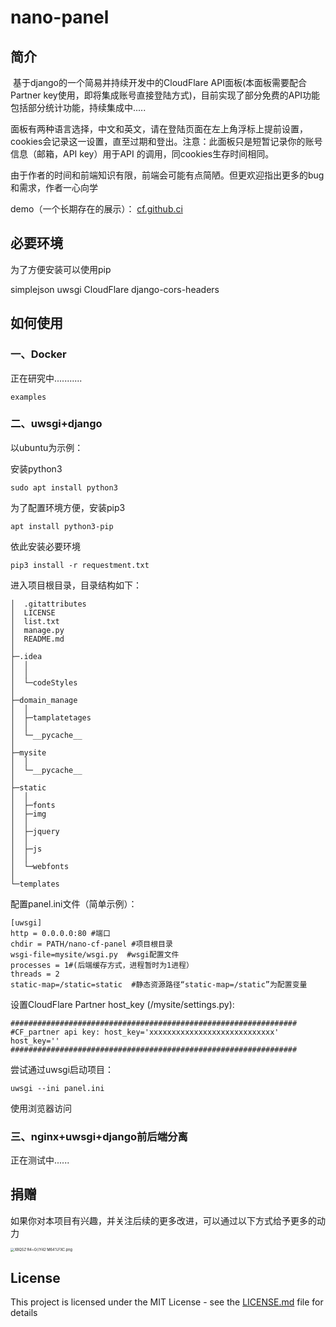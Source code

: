 # nano-panel

## 简介

​        基于django的一个简易并持续开发中的CloudFlare API面板(本面板需要配合Partner key使用，即将集成账号直接登陆方式)，目前实现了部分免费的API功能包括部分统计功能，持续集成中.....

​        面板有两种语言选择，中文和英文，请在登陆页面在左上角浮标上提前设置，cookies会记录这一设置，直至过期和登出。注意：此面板只是短暂记录你的账号信息（邮箱，API key）用于API 的调用，同cookies生存时间相同。

​        由于作者的时间和前端知识有限，前端会可能有点简陋。但更欢迎指出更多的bug和需求，作者一心向学

demo（一个长期存在的展示）： [cf.github.ci](http://cf.github.ci )
## 必要环境

为了方便安装可以使用pip

simplejson
uwsgi
CloudFlare
django-cors-headers

## 如何使用

### 一、Docker

正在研究中...........

```
examples
```

### 二、uwsgi+django

以ubuntu为示例：

安装python3

```
sudo apt install python3
```

为了配置环境方便，安装pip3

```
apt install python3-pip
```
依此安装必要环境

```
pip3 install -r requestment.txt
```
进入项目根目录，目录结构如下：
```
│  .gitattributes
│  LICENSE
│  list.txt
│  manage.py
│  README.md
│  
├─.idea
│  │
│  │  
│  └─codeStyles
│          
├─domain_manage
│  │
│  ├─tamplatetages
│  │      
│  └─__pycache__
│          
├─mysite
│  │  
│  └─__pycache__
│          
├─static
│  │      
│  ├─fonts
│  ├─img
│  │      
│  ├─jquery
│  │      
│  ├─js
│  │              
│  └─webfonts
│          
└─templates
```

配置panel.ini文件（简单示例）：

```
[uwsgi]
http = 0.0.0.0:80 #端口
chdir = PATH/nano-cf-panel #项目根目录
wsgi-file=mysite/wsgi.py  #wsgi配置文件
processes = 1#(后端缓存方式，进程暂时为1进程）
threads = 2
static-map=/static=static  #静态资源路径“static-map=/static”为配置变量
```

设置CloudFlare Partner host_key (/mysite/settings.py):

```
################################################################
#CF_partner api key: host_key='xxxxxxxxxxxxxxxxxxxxxxxxxxxx'
host_key=''
################################################################
```

尝试通过uwsgi启动项目：

```
uwsgi --ini panel.ini
```

使用浏览器访问

### 三、nginx+uwsgi+django前后端分离

正在测试中......


## 捐赠

如果你对本项目有兴趣，并关注后续的更多改进，可以通过以下方式给予更多的动力

<img src="https://i.loli.net/2020/03/03/7I9blUWr6PiXVA8.png" alt="X8QSZ`R4~G{(Y42`M64%FXC.png" style="zoom: 40%;" />

## License

This project is licensed under the MIT License - see the [LICENSE.md](LICENSE.md) file for details

